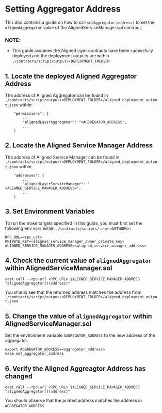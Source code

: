 # Setting Aggregator Address
This doc contains a guide on how to call `setAggregator(address)` to set the `alignedAggregator` value of the AlignedServiceManager.sol contract. 

### NOTE:
- This guide assumes the Aligned layer contracts have been sucessfully deployed and the deployment outputs are within `./contracts/script/output/<DEPLOYMENT_FOLDER>`

## 1. Locate the deployed Aligned Aggregator Address

The address of Aligned Aggregator can be found in `./contracts/script/output/<DEPLOYMENT_FOLDER>/aligned_deployment_output.json` within:
```
    "permissions": {
        ...
        "alignedLayerAggregator": "<AGGREGATOR_ADDRESS",
        ...
    }
```

## 2. Locate the Aligned Service Manager Address

The address of Aligned Service Manager can be found in `./contracts/script/output/<DEPLOYMENT_FOLDER>/aligned_deployment_output.json` within:
```
    "addresses": {
        ...
        "alignedLayerServiceManager": "<ALIGNED_SERVICE_MANAGER_ADDRESS>",
        ...
    }
```

## 3. Set Environment Variables

To run the make targets specified in this guide, you must first set the following env vars within `./contracts/scripts/.env.<NETWORK>`:
```
RPC_URL=<rpc_url>
PRIVATE_KEY=<aligned_service_manager_owner_private_key>
ALIGNED_SERVICE_MANAGER_ADDRESS=<aligned_service_manager_address>
```

## 4. Check the current value of `alignedAggregator` within AlignedServiceManager.sol

```
cast call --rpc-url <RPC_URL> $ALIGNED_SERVICE_MANAGER_ADDRESS "alignedAggregator()(address)"
```

You should see that the returned address matches the address from `./contracts/script/output/<DEPLOYMENT_FOLDER>/aligned_deployment_output.json` 

## 5. Change the value of `alignedAggregator` within AlignedServiceManager.sol

Set the environment variable `AGGREGATOR_ADDRESS` to the new address of the aggregator.
```
export AGGREGATOR_ADDRESS=<aggregator_address>
make set_aggregator_address
```

## 6. Verify the Aligned Aggreagtor Address has changed
```
cast call --rpc-url <RPC_URL> $ALIGNED_SERVICE_MANAGER_ADDRESS "alignedAggregator()(address)" 
```

You should observe that the printed address matches the address in `AGGREGATOR_ADDRESS`.